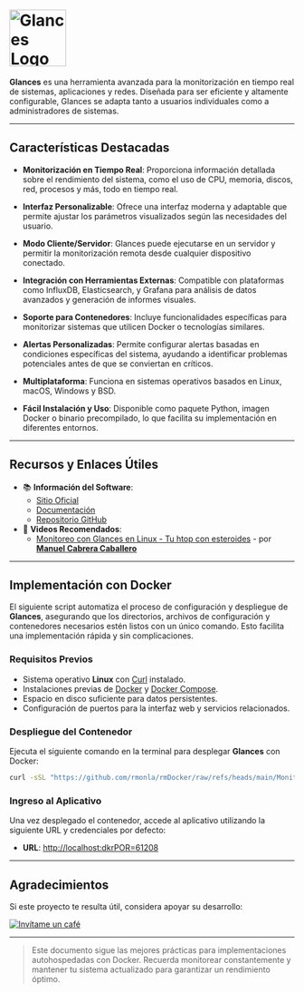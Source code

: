 <!--  
# Ricardo Monla (https://github.com/rmonla)
# Glances - v250116-0254
-->

# <img src="https://nicolargo.github.io/glances/public/images/glances.png" alt="Glances Logo" width="100"/>

**Glances** es una herramienta avanzada para la monitorización en tiempo real de sistemas, aplicaciones y redes. Diseñada para ser eficiente y altamente configurable, Glances se adapta tanto a usuarios individuales como a administradores de sistemas.

---

## Características Destacadas

- **Monitorización en Tiempo Real**: Proporciona información detallada sobre el rendimiento del sistema, como el uso de CPU, memoria, discos, red, procesos y más, todo en tiempo real.

- **Interfaz Personalizable**: Ofrece una interfaz moderna y adaptable que permite ajustar los parámetros visualizados según las necesidades del usuario.

- **Modo Cliente/Servidor**: Glances puede ejecutarse en un servidor y permitir la monitorización remota desde cualquier dispositivo conectado.

- **Integración con Herramientas Externas**: Compatible con plataformas como InfluxDB, Elasticsearch, y Grafana para análisis de datos avanzados y generación de informes visuales.

- **Soporte para Contenedores**: Incluye funcionalidades específicas para monitorizar sistemas que utilicen Docker o tecnologías similares.

- **Alertas Personalizadas**: Permite configurar alertas basadas en condiciones específicas del sistema, ayudando a identificar problemas potenciales antes de que se conviertan en críticos.

- **Multiplataforma**: Funciona en sistemas operativos basados en Linux, macOS, Windows y BSD.

- **Fácil Instalación y Uso**: Disponible como paquete Python, imagen Docker o binario precompilado, lo que facilita su implementación en diferentes entornos.

---

## Recursos y Enlaces Útiles

- 📚 **Información del Software**:
  - [Sitio Oficial](https://nicolargo.github.io/glances/)
  - [Documentación](https://github.com/nicolargo/glances/wiki/)
  - [Repositorio GitHub](https://github.com/nicolargo/glances/)
- 🎥 **Videos Recomendados**:
  - [Monitoreo con Glances en Linux - Tu htop con esteroides](https://youtu.be/oia6WqcOipU?si=Q5zA9J_Y4egr7KdD) - por [**Manuel Cabrera Caballero**](https://www.youtube.com/@DriveMeca)

---

## Implementación con Docker

El siguiente script automatiza el proceso de configuración y despliegue de **Glances**, asegurando que los directorios, archivos de configuración y contenedores necesarios estén listos con un único comando. Esto facilita una implementación rápida y sin complicaciones.

### Requisitos Previos

- Sistema operativo **Linux** con [Curl](https://curl.se/) instalado.
- Instalaciones previas de [Docker](https://docs.docker.com/engine/install/) y [Docker Compose](https://docs.docker.com/compose/).
- Espacio en disco suficiente para datos persistentes.
- Configuración de puertos para la interfaz web y servicios relacionados.

### Despliegue del Contenedor

Ejecuta el siguiente comando en la terminal para desplegar **Glances** con Docker:

```bash
curl -sSL "https://github.com/rmonla/rmDocker/raw/refs/heads/main/Monitores/Glances/rmDkrUp-Glances.sh" | bash

```

### Ingreso al Aplicativo

Una vez desplegado el contenedor, accede al aplicativo utilizando la siguiente URL y credenciales por defecto:

- **URL**: [http://localhost:dkrPOR=61208](http://localhost:dkrPOR=61208)
---

## Agradecimientos

Si este proyecto te resulta útil, considera apoyar su desarrollo:

[![Invítame un café](https://img.shields.io/badge/Invítame%20un%20café-%23FFDD00?style=for-the-badge&logo=buymeacoffee&logoColor=white)](https://bit.ly/4hcukTf)

---

> Este documento sigue las mejores prácticas para implementaciones autohospedadas con Docker. Recuerda monitorear constantemente y mantener tu sistema actualizado para garantizar un rendimiento óptimo.
